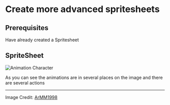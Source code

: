 # Create more advanced spritesheets

## Prerequisites

Have already created a Spritesheet

## SpriteSheet 

![Animation Character](/assets/animation-chara.png)

As you can see the animations are in several places on the image and there are several actions

----
Image Credit: [ArMM1998](https://opengameart.org/content/zelda-like-tilesets-and-sprites)